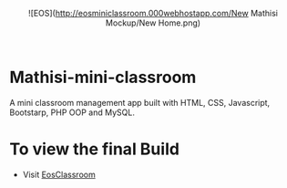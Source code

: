 <div align="center">

![EOS](http://eosminiclassroom.000webhostapp.com/New Mathisi Mockup/New Home.png)

<br>

</div>

# Mathisi-mini-classroom
A mini classroom management app built with HTML, CSS, Javascript, Bootstarp, PHP OOP and MySQL.

# To view the final Build
- Visit [EosClassroom](http://eosminiclassroom.000webhostapp.com/)

